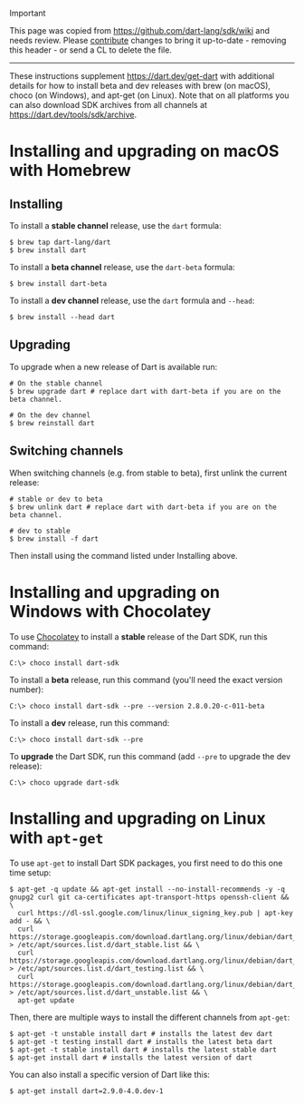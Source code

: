 > [!IMPORTANT]
> This page was copied from https://github.com/dart-lang/sdk/wiki and needs review.
> Please [contribute](../CONTRIBUTING.md) changes to bring it up-to-date -
> removing this header - or send a CL to delete the file.

---

These instructions supplement https://dart.dev/get-dart with additional details for how to install beta and dev releases with brew (on macOS), choco (on Windows), and apt-get (on Linux). Note that on all platforms you can also download SDK archives from all channels at https://dart.dev/tools/sdk/archive.

# Installing and upgrading on macOS with Homebrew

## Installing

To install a **stable channel** release, use the `dart` formula:

```terminal
$ brew tap dart-lang/dart
$ brew install dart
```

To install a **beta channel** release, use the `dart-beta` formula:

```terminal
$ brew install dart-beta
```

To install a **dev channel** release, use the `dart` formula and `--head`:

```terminal
$ brew install --head dart
```

## Upgrading

To upgrade when a new release of Dart is available run:

```terminal
# On the stable channel
$ brew upgrade dart # replace dart with dart-beta if you are on the beta channel.

# On the dev channel
$ brew reinstall dart
```

## Switching channels

When switching channels (e.g. from stable to beta), first unlink the current release:

```terminal
# stable or dev to beta
$ brew unlink dart # replace dart with dart-beta if you are on the beta channel.

# dev to stable
$ brew install -f dart
```

Then install using the command listed under Installing above.

# Installing and upgrading on Windows with Chocolatey

To use [Chocolatey][] to install a **stable** release of the Dart SDK, run this
command:

```terminal
C:\> choco install dart-sdk
```

To install a **beta** release, run this command (you'll need the exact version
number):

```terminal
C:\> choco install dart-sdk --pre --version 2.8.0.20-c-011-beta
```

To install a **dev** release, run this command:

```terminal
C:\> choco install dart-sdk --pre
```

To **upgrade** the Dart SDK, run this command
(add `--pre` to upgrade the dev release):

```terminal
C:\> choco upgrade dart-sdk
```

# Installing and upgrading on Linux with `apt-get`

To use `apt-get` to install Dart SDK packages, you first need to do this one time setup:

```
$ apt-get -q update && apt-get install --no-install-recommends -y -q gnupg2 curl git ca-certificates apt-transport-https openssh-client && \
  curl https://dl-ssl.google.com/linux/linux_signing_key.pub | apt-key add - && \
  curl https://storage.googleapis.com/download.dartlang.org/linux/debian/dart_stable.list > /etc/apt/sources.list.d/dart_stable.list && \
  curl https://storage.googleapis.com/download.dartlang.org/linux/debian/dart_testing.list > /etc/apt/sources.list.d/dart_testing.list && \
  curl https://storage.googleapis.com/download.dartlang.org/linux/debian/dart_unstable.list > /etc/apt/sources.list.d/dart_unstable.list && \
  apt-get update
```

Then, there are multiple ways to install the different channels from `apt-get`:
```
$ apt-get -t unstable install dart # installs the latest dev dart
$ apt-get -t testing install dart # installs the latest beta dart
$ apt-get -t stable install dart # installs the latest stable dart
$ apt-get install dart # installs the latest version of dart
```

You can also install a specific version of Dart like this:
```
$ apt-get install dart=2.9.0-4.0.dev-1
```

[Chocolatey]: https://chocolatey.org
